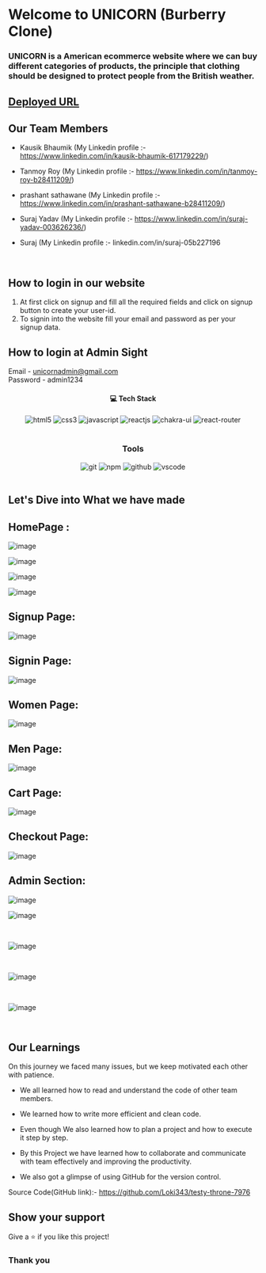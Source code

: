 # Welcome to UNICORN (Burberry Clone)
<h3>UNICORN is a American ecommerce website where we can buy different categories of products, the principle that clothing should be designed to protect people from the British weather.</h3>

## [Deployed URL](https://testy-throne-7976.vercel.app/)

## Our Team Members

- Kausik Bhaumik (My Linkedin profile :- https://www.linkedin.com/in/kausik-bhaumik-617179229/)

- Tanmoy Roy (My Linkedin profile :- https://www.linkedin.com/in/tanmoy-roy-b28411209/)

- prashant sathawane (My Linkedin profile :- https://www.linkedin.com/in/prashant-sathawane-b28411209/)

- Suraj Yadav (My Linkedin profile :- https://www.linkedin.com/in/suraj-yadav-003626236/)

- Suraj (My Linkedin profile :- linkedin.com/in/suraj-05b227196
<br/>

## How to login in our website
1. At first click on signup and fill all the required fields and click on signup button to create your user-id.
2. To signin into the website fill your email and password as per your signup data.

## How to login at Admin Sight
Email - unicornadmin@gmail.com <br/>
Password - admin1234
<br/>

<h4 align="center">💻 Tech Stack</h4>
 <div align="center">
 <img src="https://img.shields.io/badge/html5-%23E34F26.svg?style=for-the-badge&logo=html5&logoColor=white" align="center" alt="html5">
 <img src = "https://img.shields.io/badge/css3-%231572B6.svg?style=for-the-badge&logo=css3&logoColor=white" align="center" alt="css3">
 <img src="https://img.shields.io/badge/javascript-%23323330.svg?style=for-the-badge&logo=javascript&logoColor=%23F7DF1E"  align="center" alt="javascript" />
 <img src="https://img.shields.io/badge/React-20232A?style=for-the-badge&logo=react&logoColor=61DAFB"  align="center" alt="reactjs" />
   <img src = "https://img.shields.io/badge/chakra ui-%234ED1C5.svg?style=for-the-badge&logo=chakraui&logoColor=white" align="center" alt="chakra-ui"/>
  <img src="https://img.shields.io/badge/React_Router-CA4245?style=for-the-badge&logo=react-router&logoColor=white"  align="center" alt="react-router" />
</div>
<br/>



<div align="center"><h3 align="center">Tools</h3> 
   <img src="https://img.shields.io/badge/netlify-%23000000.svg?style=for-the-badge&logo=netlify&logoColor=#00C7B7" align="center" alt="git"/>
  <img src = "https://img.shields.io/badge/NPM-%23000000.svg?style=for-the-badge&logo=npm&logoColor=white" align="center" alt="npm">
  <img src="https://img.shields.io/badge/GitHub-100000?style=for-the-badge&logo=github&logoColor=white"  align="center" alt="github"/>
   <img src="https://img.shields.io/badge/Visual%20Studio-5C2D91.svg?style=for-the-badge&logo=visual-studio&logoColor=white"  align="center" alt="vscode"/>
    
      
</div>
<br/>

## Let's Dive into What we have made

## HomePage :
![image](https://user-images.githubusercontent.com/106387298/229422717-abaf51c5-89c0-48ec-b573-c592f0bf4ac9.png)
<br/>

![image](https://user-images.githubusercontent.com/106387298/229422930-fe27dfeb-c3a3-4c17-93a6-c437f273c026.png)
<br/>

![image](https://user-images.githubusercontent.com/106387298/229423013-71fe6a2b-42bf-4f2b-b89c-d1518c6fb6f4.png)
<br/>

![image](https://user-images.githubusercontent.com/106387298/229423119-2e5a14c0-e70b-4a9b-83c2-18bc9e9a6f8a.png)
<br/>
## Signup Page: 
![image](https://user-images.githubusercontent.com/106387298/229423203-1c87dc49-f254-4ba1-aa4e-6f54c42ac889.png)
<br/>

## Signin Page:

![image](https://user-images.githubusercontent.com/106387298/229423270-ac958faf-9328-40eb-84fd-6580404f58a4.png)
<br/>

## Women Page:
![image](https://user-images.githubusercontent.com/106387298/229423404-ea301d93-4aca-4559-9dfa-5409b34cee1f.png)
<br/>

## Men Page:
![image](https://user-images.githubusercontent.com/106387298/229423459-7a50eea5-11d3-4bdf-a6f0-10ea4f59f8f5.png)
<br/>

## Cart Page:
![image](https://user-images.githubusercontent.com/106387298/229423643-5feced09-9b0e-4f4f-8263-708b71ea8bd9.png)
<br/>

## Checkout Page:
![image](https://user-images.githubusercontent.com/106387298/229423717-343d6f31-3ddd-4893-8378-fcf23ac2c81f.png)
<br/>

## Admin Section:

![image](https://user-images.githubusercontent.com/106387298/229423901-53b41bde-f247-4442-9e2b-4c093a1d0402.png)
<br/>

![image](https://user-images.githubusercontent.com/106387298/229423985-1ba4fe14-2a11-48d6-8c95-52def3a834a4.png)

<br/>

![image](https://user-images.githubusercontent.com/106387298/229424021-47925d6e-8cd8-4a21-8f4a-8e8378d9e511.png)

<br/>

![image](https://user-images.githubusercontent.com/106387298/229424071-654d62aa-74be-4114-a8ea-124c2fb1298b.png)

<br/>

![image](https://user-images.githubusercontent.com/106387298/229424144-673f145d-1d50-496b-997b-3993f820216e.png)

<br/>

## Our Learnings
On this journey we faced many issues, but we keep motivated each other with patience. 

- We all learned how to read and understand the code of other team members.

- We learned how to write more efficient and clean code.

- Even though  We also learned how to plan a project and how to execute it step by step.

- By this Project we have learned how to collaborate and communicate with team effectively and improving the productivity.

- We also got a glimpse of using GitHub for the version control.

Source Code(GitHub link):- https://github.com/Loki343/testy-throne-7976

## Show your support

Give a ⭐️ if you like this project!

### Thank you

